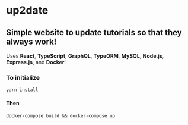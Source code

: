 # up2date

## Simple website to update tutorials so that they always work!

Uses **React**, **TypeScript**, **GraphQL**, **TypeORM**, **MySQL**, **Node.js**, **Express.js**, and **Docker**!

### To initialize

```
yarn install
```

#### Then

```
docker-compose build && docker-compose up
```
